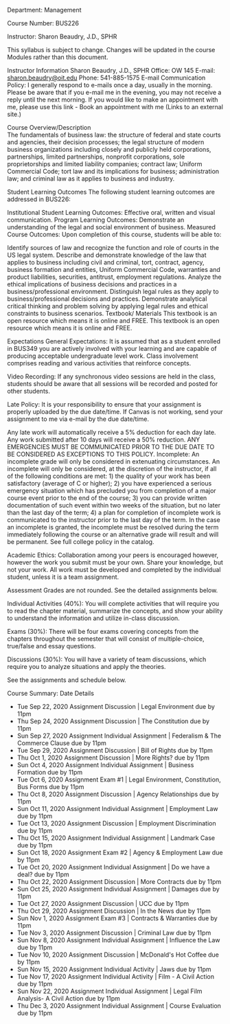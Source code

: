 Department: Management

Course Number: BUS226

Instructor: Sharon Beaudry, J.D., SPHR

This syllabus is subject to change.  Changes will be updated in the course Modules rather than this document.

Instructor Information
Sharon Beaudry, J.D., SPHR	Office: OW 145
E-mail:  sharon.beaudry@oit.edu	Phone: 541-885-1575
E-mail Communication Policy:  I generally respond to e-mails once a day, usually in the morning.   Please be aware that if you e-mail me in the evening, you may not receive a reply until the next morning.   If you would like to make an appointment with me, please use this link - Book an appointment with me (Links to an external site.)

Course Overview/Description  
The fundamentals of business law: the structure of federal and state courts and agencies, their decision processes; the legal structure of modern business organizations including closely and publicly held corporations, partnerships, limited partnerships, nonprofit corporations, sole proprietorships and limited liability companies; contract law; Uniform Commercial Code; tort law and its implications for business; administration law; and criminal law as it applies to business and industry.

Student Learning Outcomes
The following student learning outcomes are addressed in BUS226:

Institutional Student Learning Outcomes: Effective oral, written and visual communication.
Program Learning Outcomes: Demonstrate an understanding of the legal and social environment of business.
Measured Course Outcomes:
Upon completion of this course, students will be able to:

‪Identify sources of law and recognize the function and role of courts in the US legal system.
Describe and demonstrate knowledge of the law that applies to business including civil and criminal, tort, contract, agency, business formation and entities, Uniform Commercial Code, warranties and product liabilities, securities, antitrust, employment regulations.
Analyze the ethical implications of business decisions and practices in a business/professional environment.
Distinguish legal rules as they apply to business/professional decisions and practices.
Demonstrate analytical critical thinking and problem solving by applying legal rules and ethical constraints to business scenarios.
Textbook/ Materials
This textbook is an open resource which means it is online and FREE.  This textbook is an open resource which means it is online and FREE.   

Expectations
General Expectations: It is assumed that as a student enrolled in BUS349 you are actively involved with your learning and are capable of producing acceptable undergraduate level work. Class involvement comprises reading and various activities that reinforce concepts.  

Video Recording:  If any synchronous video sessions are held in the class, students should be aware that all sessions will be recorded and posted for other students.  

Late Policy: It is your responsibility to ensure that your assignment is properly uploaded by the due date/time.  If Canvas is not working, send your assignment to me via e-mail by the due date/time.

Any late work will automatically receive a 5% deduction for each day late.  Any work submitted after 10 days will receive a 50% reduction.
ANY EMERGENCIES MUST BE COMMUNICATED PRIOR TO THE DUE DATE TO BE CONSIDERED AS EXCEPTIONS TO THIS POLICY.
Incomplete:  An incomplete grade will only be considered in extenuating circumstances.  An incomplete will only be considered, at the discretion of the instructor, if all of the following conditions are met: 1) the quality of your work has been satisfactory (average of C or higher); 2) you have experienced a serious emergency situation which has precluded you from completion of a major course event prior to the end of the course; 3) you can provide written documentation of such event within two weeks of the situation, but no later than the last day of the term; 4) a plan for completion of incomplete work is communicated to the instructor prior to the last day of the term.  In the case an incomplete is granted, the incomplete must be resolved during the term immediately following the course or an alternative grade will result and will be permanent.  See full college policy in the catalog.

Academic Ethics: Collaboration among your peers is encouraged however, however the work you submit must be your own.  Share your knowledge, but not your work. All work must be developed and completed by the individual student, unless it is a team assignment.

Assessment
Grades are not rounded.  See the detailed assignments below.

Individual Activities (40%): You will complete activities that will require you to read the chapter material, summarize the concepts, and show your ability to understand the information and utilize in-class discussion.

Exams (30%): There will be four exams covering concepts from the chapters throughout the semester that will consist of multiple-choice, true/false and essay questions.  

Discussions (30%): You will have a variety of team discussions, which require you to analyze situations and apply the theories.

See the assignments and schedule below.

Course Summary:
Date	Details
- Tue Sep 22, 2020	Assignment Discussion | Legal Environment	due by 11pm
- Thu Sep 24, 2020	Assignment Discussion | The Constitution	due by 11pm
- Sun Sep 27, 2020	Assignment Individual Assignment | Federalism & The Commerce Clause	due by 11pm
- Tue Sep 29, 2020	Assignment Discussion | Bill of Rights	due by 11pm
- Thu Oct 1, 2020	Assignment Discussion | More Rights?	due by 11pm
- Sun Oct 4, 2020	Assignment Individual Assignment | Business Formation	due by 11pm
- Tue Oct 6, 2020	Assignment Exam #1 | Legal Environment, Constitution, Bus Forms	due by 11pm
- Thu Oct 8, 2020	Assignment Discussion | Agency Relationships	due by 11pm
- Sun Oct 11, 2020	Assignment Individual Assignment | Employment Law	due by 11pm
- Tue Oct 13, 2020	Assignment Discussion | Employment Discrimination	due by 11pm
- Thu Oct 15, 2020	Assignment Individual Assignment | Landmark Case	due by 11pm
- Sun Oct 18, 2020	Assignment Exam #2 | Agency & Employment Law	due by 11pm
- Tue Oct 20, 2020	Assignment Individual Assignment | Do we have a deal?	due by 11pm
- Thu Oct 22, 2020	Assignment Discussion | More Contracts	due by 11pm
- Sun Oct 25, 2020	Assignment Individual Assignment | Damages	due by 11pm
- Tue Oct 27, 2020	Assignment Discussion | UCC	due by 11pm
- Thu Oct 29, 2020	Assignment Discussion | In the News	due by 11pm
- Sun Nov 1, 2020	Assignment Exam #3 | Contracts & Warranties	due by 11pm
- Tue Nov 3, 2020	Assignment Discussion | Criminal Law	due by 11pm
- Sun Nov 8, 2020	Assignment Individual Assignment | Influence the Law	due by 11pm
- Tue Nov 10, 2020	Assignment Discussion | McDonald's Hot Coffee	due by 11pm
- Sun Nov 15, 2020	Assignment Individual Activity | Jaws	due by 11pm
- Tue Nov 17, 2020	Assignment Individual Activity | Film - A Civil Action	due by 11pm
- Sun Nov 22, 2020	Assignment Individual Assignment | Legal Film Analysis- A Civil Action	due by 11pm
- Thu Dec 3, 2020	Assignment Individual Assignment | Course Evaluation	due by 11pm
